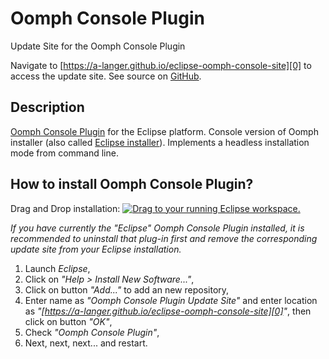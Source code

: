 # Oomph Console Plugin

Update Site for the Oomph Console Plugin <projectVersion>

Navigate to [https://a-langer.github.io/eclipse-oomph-console-site][0] to access the update site. See source on [GitHub][1].

## Description

[Oomph Console Plugin][2] for the Eclipse platform. Console version of Oomph installer (also called [Eclipse installer](https://wiki.eclipse.org/Eclipse_Installer)). Implements a headless installation mode from command line.

## How to install Oomph Console Plugin?

Drag and Drop installation: [![Drag to your running Eclipse workspace.](https://marketplace.eclipse.org/sites/all/themes/solstice/public/images/marketplace/btn-install.png)](https://marketplace.eclipse.org/marketplace-client-intro?mpc_install=5544670 "Drag to your running Eclipse workspace.")

_If you have currently the "Eclipse" Oomph Console Plugin installed, it is recommended to uninstall that plug-in first and remove the corresponding update site from your Eclipse installation._

  1. Launch _Eclipse_,
  2. Click on _"Help > Install New Software..."_,
  3. Click on button _"Add..."_ to add an new repository,
  4. Enter name as _"Oomph Console Plugin Update Site"_ and enter location as _"[https://a-langer.github.io/eclipse-oomph-console-site][0]"_, then click on button _"OK"_,
  5. Check _"Oomph Console Plugin"_,
  6. Next, next, next... and restart.

[0]: https://a-langer.github.io/eclipse-oomph-console-site
[1]: https://github.com/a-langer/eclipse-oomph-console-site
[2]: https://github.com/a-langer/eclipse-oomph-console